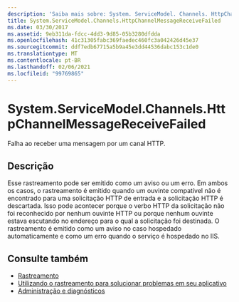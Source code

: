 ```yaml
---
description: 'Saiba mais sobre: System. ServiceModel. Channels. HttpChannelMessageReceiveFailed'
title: System.ServiceModel.Channels.HttpChannelMessageReceiveFailed
ms.date: 03/30/2017
ms.assetid: 9eb311da-fdcc-4dd3-9d85-05b3280dfdda
ms.openlocfilehash: 41c31305fabc369faedec460fc3a042426d45e37
ms.sourcegitcommit: ddf7edb67715a5b9a45e3dd44536dabc153c1de0
ms.translationtype: MT
ms.contentlocale: pt-BR
ms.lasthandoff: 02/06/2021
ms.locfileid: "99769865"
---
```

# <a name="systemservicemodelchannelshttpchannelmessagereceivefailed"></a>System.ServiceModel.Channels.HttpChannelMessageReceiveFailed

Falha ao receber uma mensagem por um canal HTTP.  
  
## <a name="description"></a>Descrição  

 Esse rastreamento pode ser emitido como um aviso ou um erro. Em ambos os casos, o rastreamento é emitido quando um ouvinte compatível não é encontrado para uma solicitação HTTP de entrada e a solicitação HTTP é descartada. Isso pode acontecer porque o verbo HTTP da solicitação não foi reconhecido por nenhum ouvinte HTTP ou porque nenhum ouvinte estava escutando no endereço para o qual a solicitação foi destinada. O rastreamento é emitido como um aviso no caso hospedado automaticamente e como um erro quando o serviço é hospedado no IIS.  
  
## <a name="see-also"></a>Consulte também

- [Rastreamento](index.md)
- [Utilizando o rastreamento para solucionar problemas em seu aplicativo](using-tracing-to-troubleshoot-your-application.md)
- [Administração e diagnósticos](../index.md)
